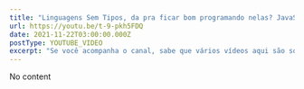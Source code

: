 ```yaml
---
title: "Linguagens Sem Tipos, da pra ficar bom programando nelas? JavaScript vs TypeScript"
url: https://youtu.be/t-9-pkh5FDQ
date: 2021-11-22T03:00:00.000Z
postType: YOUTUBE_VIDEO
excerpt: "Se você acompanha o canal, sabe que vários vídeos aqui são só em JavaScript e muita gente me pergunta \"faz diferença usar typescript?\",\"é obrigatório?\", \"só da pra fazer código bom com TypeScript\" e hoje eu vou mostrar alguns pontos do por que linguagens não tipadas podem ti ajudar a ser um programador melhor, principalmente por como ela força você a seguir algumas convenções pra entender o código em si, mas chega de enrolação e bora ver! 👌"
---
```


No content
